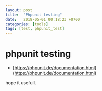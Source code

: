 ```yaml
---
layout: post
title:  "Phpunit testing"
date:   2018-05-01 00:18:23 +0700
categories: [tools]
tags: [test, phpunit_test]
---
```


# phpunit testing


 - [https://phpunit.de/documentation.html](https://phpunit.de/documentation.html)

hope it usefull.